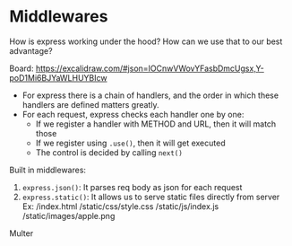 
# Middlewares

How is express working under the hood?
How can we use that to our best advantage?

Board: https://excalidraw.com/#json=IOCnwVWovYFasbDmcUgsx,Y-poD1Mi6BJYaWLHUYBIcw

* For express there is a chain of handlers, and the order in which these handlers are defined matters greatly.
* For each request, express checks each handler one by one:
  * If we register a handler with METHOD and URL, then it will match those
  * If we register using `.use()`, then it will get executed
  * The control is decided by calling `next()`


Built in middlewares:

1. `express.json()`: It parses req body as json for each request
2. `express.static()`: It allows us to serve static files directly from server
    Ex: /index.html
        /static/css/style.css
        /static/js/index.js
        /static/images/apple.png


Multer
